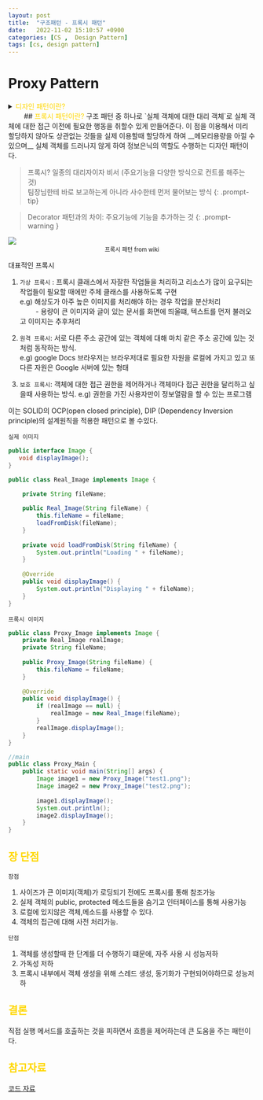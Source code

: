 ```yaml
---
layout: post
title:  "구조패턴 - 프록시 패턴"
date:   2022-11-02 15:10:57 +0900
categories: [CS ,  Design Pattern]
tags: [cs, design pattern]
---
```

# Proxy Pattern

<details>
<summary><span style="color: gold"> 디자인 패턴이란? </span></summary>
<div markdown="1">
## <span style="color: gold"> 디자인 패턴이란? </span>
- 디자인 패턴은 소프트웨어 공학의 소프트웨어 설계에서 공통으로 발생하는 문제를 자주 쓰이는 설계 방법을 정리한 패턴이다.
- 디자인 패턴을 참고하여 개발하면 효율성과 유지보수성, 운용성이 높아지며, 프로그램 최적화가 된다고 한다.
　 

디자인 패턴을 목적과 범위로 나눌수 있다

|구분|유형|설명|
|:---:|:---:|:---|
| |생성|객체 인스턴스 생성에 관여, 클래스 정의와 객체 생성 방식을 구조화, 캡슐화를 수행|
|목적|구조|더 큰 구조 형성 목적으로 클래스나 객체의 조합을 다루는 패턴|
|    |행위|클래스나 객체들이 상호작용하는 방법과 역할 분담을 다루는 패턴|
|범위|클래스|클래스간 관련성(상속), 컴파일 시 정적으로 결정|
|    |객체|객체 간 관련성을 다루는 패턴, 런타임 시 동적으로 결정|

---
</div>
</details>
　　
## <span style="color: gold"> 프록시 패턴이란? </span>
구조 패턴 중 하나로 `실체 객체에 대한 대리 객체`로 실체 객체에 대한 접근 이전에 필요한 행동을 취할수 있게 만들어준다.   
이 점을 이용해서 미리 할당하지 않아도 상관없는 것들을 실제 이용할때 할당하게 하여 __메모리용량을 아낄 수 있으며__ 
실체 객체를 드러나지 않게 하여 정보은닉의 역할도 수행하는 디자인 패턴이다.

>프록시? 일종의 대리자이자 비서 (주요기능을 다양한 방식으로 컨트롤 해주는 것)  
>팀장님한테 바로 보고하는게 아니라 사수한테 먼저 물어보는 방식
{: .prompt-tip}

>Decorator 패턴과의 차이: 주요기능에 기능을 추가하는 것
{: .prompt-warning }

<img src= "https://images.velog.io/images/pjh612/post/0b0748c1-33ad-48af-be36-a57cb6cea8e9/image.png">


<center><small> 프록시 패턴 from wiki </small></center>
  
대표적인 프록시  

1. `가상 프록시` : 프록시 클래스에서 자잘한 작업들을 처리하고 리소스가 많이 요구되는 작업들이 필요할 때에만 주체 클래스를 사용하도록 구현  
e.g) 해상도가 아주 높은 이미지를 처리해야 하는 경우 작업을 분산처리   
 　　  - 용량이 큰 이미지와 글이 있는 문서를 화면에 띄울떄, 텍스트를 먼저 불러오고 이미지는 추후처리

1. `원격 프록시`: 서로 다른 주소 공간에 있는 객체에 대해 마치 같은 주소 공간에 있는 것처럼 동작하는 방식.  
 e.g) google Docs 브라우저는 브라우저대로 필요한 자원을 로컬에 가지고 있고 또다른 자원은 Google 서버에 있는 형태
1. `보호 프록시`: 객체에 대한 접근 권한을 제어하거나 객체마다 접근 권한을 달리하고 싶을때 사용하는 방식.
e.g) 권한을 가진 사용자만이 정보열람을 할 수 있는 프로그램

이는 SOLID의 OCP(open closed principle), DIP (Dependency Inversion principle)의 설계원칙을 적용한 패턴으로 볼 수있다.  
  
`실제 이미지`
```java
public interface Image {
   void displayImage();
}

public class Real_Image implements Image {

    private String fileName;
    
    public Real_Image(String fileName) {
        this.fileName = fileName;
        loadFromDisk(fileName);
    }
    
    private void loadFromDisk(String fileName) {
        System.out.println("Loading " + fileName);
    }
    
    @Override
    public void displayImage() {
        System.out.println("Displaying " + fileName);
    }
}
```
`프록시 이미지`
```java
public class Proxy_Image implements Image {
    private Real_Image realImage;
    private String fileName;
    
    public Proxy_Image(String fileName) {
        this.fileName = fileName;
    }
    
    @Override
    public void displayImage() {
        if (realImage == null) {
            realImage = new Real_Image(fileName);
        }
        realImage.displayImage();
    }
}

//main
public class Proxy_Main {
    public static void main(String[] args) {
        Image image1 = new Proxy_Image("test1.png");
        Image image2 = new Proxy_Image("test2.png");
        
        image1.displayImage();
        System.out.println();
        image2.displayImage();
    }
}
```

## <span style="color: gold"> 장 단점 </span>

`장점`
1. 사이즈가 큰 이미지(객체)가 로딩되기 전에도 프록시를 통해 참조가능
2. 실제 객체의 public, protected 메소드들을 숨기고 인터페이스를 통해 사용가능
3. 로컬에 있지않은 객체,메소드를 사용할 수 있다.
4. 객체의 접근에 대해 사전 처리가능.  

`단점`
1. 객체를 생성할때 한 단계를 더 수행하기 떄문에, 자주 사용 시 성능저하
2. 가독성 저하
3. 프록시 내부에서 객체 생성을 위해 스레드 생성, 동기화가 구현되어야하므로 성능저하

## <span style="color: gold"> 결론 </span>

 직접 실행 메서드를 호출하는 것을 피하면서 흐름을 제어하는데 큰 도움을 주는 패턴이다.
  

## <span style="color: gold"> 참고자료 </span>
[코드 자료](https://coding-factory.tistory.com/711)